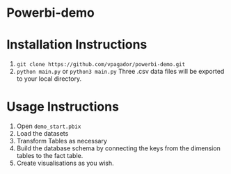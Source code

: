 # Powerbi-demo

# Installation Instructions

1. `git clone https://github.com/vpagador/powerbi-demo.git`
2. `python main.py` or `python3 main.py`
Three .csv data files will be exported to your local directory. 

# Usage Instructions
1. Open `demo_start.pbix`
2. Load the datasets
3. Transform Tables as necessary
4. Build the database schema by connecting the keys from the dimension tables to the fact table.
5. Create visualisations as you wish.
